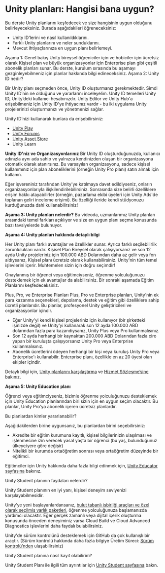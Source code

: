 # Unity planları: Hangisi bana uygun?

Bu derste Unity planlarını keşfedecek ve size hangisinin uygun olduğunu belirleyeceksiniz. Burada aşağıdakileri öğreneceksiniz:

- Unity ID’lerini ve nasıl kullanıldıklarını.
- Farklı Unity planlarını ve neler sunduklarını.
- Mevcut ihtiyaçlarınıza en uygun planı belirlemeyi.

Aşama 1: Genel bakış
Unity bireysel öğreniciler için ve hobiciler için ücretsiz olarak Kişisel plan ve büyük organizasyonlar için Enterprise plan gibi çeşitli abonelik planları sunar. Bu derste, kurulum sırasında bu aşamayı gezginleyebilmeniz için planlar hakkında bilgi edineceksiniz.
Aşama 2: Unity ID nedir?

Bir Unity planı seçmeden önce, Unity ID oluşturmanız gerekmektedir. Simdi Unity ID’nin ne olduğunu ve yararlarını inceleyelim.
Unity ID temelleri
Unity ID, Unity’deki kullanıcı hesabınızdır. Unity Editor ve Unity Hub'a erişebilmeniz için Unity ID'ye ihtiyacınız vardır - bu iki uygulama Unity projelerinizi oluşturmanızı ve yönetmenizi sağlar.

Unity ID’nizi kullanarak bunlara da erişebilirsiniz:
- [Unity Play](https://play.unity.com/)
- [Unity Forums](https://forum.unity.com/)
- [Unity Asset Store](https://assetstore.unity.com/)
- Unity Learn

**Unity ID'niz ve Organizasyonlarınız**
Bir Unity ID oluşturduğunuzda, kullanıcı adınızla aynı ada sahip ve yalnızca kendinizden oluşan bir organizasyona otomatik olarak atanırsınız. Bu varsayılan organizasyonu, sadece kişisel kullanımınız için plan aboneliklerini (örneğin Unity Pro planı) satın almak için kullanın.

Eğer işvereniniz tarafından Unity'ye katılmaya davet edildiyseniz, onların organizasyonlarıyla ilişkilendirilebilirsiniz. Sonrasında size belirli özelliklere erişim hakkı atayabilirler (örneğin, pazarlama ekibi üyeleri için Unity Ads'de toplanan geliri inceleme erişimi). Bu özelliği ileride kendi stüdyonuzu kurduğunuzda dahi kullanabilirsiniz!

**Aşama 3: Unity planları nelerdir?**
Bu videoda, uzmanlarımız Unity planları arasındaki temel farkları açıklıyor ve size en uygun planı seçme konusunda bazı tavsiyelerde bulunuyor.


**Aşama 4: Unity planları hakkında detaylı bilgi**

Her Unity planı farklı avantajlar ve özellikler sunar. Ayrıca farklı seçilebilirlik zorunlulukları vardır.
Kişisel Plan
Bireysel olarak çalışıyorsanız ve son 12 ayda Unity projeleriniz için 100.000 ABD Dolarından daha az gelir veya fon aldıysanız, Kişisel planı ücretsiz olarak kullanabilirsiniz. Unity'nin tüm temel işlevlerini içerir. Muhtemelen sizin için doğru seçimdir!

Onaylanmış bir öğrenci veya eğitimciyseniz, öğrenme yolculuğunuzu desteklemek için ek avantajlar da alabilirsiniz. Bir sonraki aşamada Eğitim Planlarını keşfedeceksiniz.

Plus, Pro, ve Enterprise Planları
Plus, Pro ve Enterprise planları, Unity'nin ek para kazanma seçenekleri, depolama, destek ve eğitim gibi özelliklere sahip ücretli planlarıdır. Bu planlar, profesyonel Unity geliştiricileri ve organizasyonlar içindir.
- Eğer Unity'yi kendi kişisel projeleriniz için kullanıyor (bir şirketteki işinizde değil) ve Unity’yi kullanarak son 12 ayda 100.000 ABD dolarından fazla para kazandıysanız, Unity Plus veya Pro kullanmalısınız.
- Son 12 ayda herhangi bir kaynaktan 200.000 ABD Dolarından fazla ciro yapan bir kuruluşta çalışıyorsanız Unity Pro veya Enterprise kullanmalısınız.
- Abonelik ücretlerini ödeyen herhangi bir kişi veya kuruluş Unity Pro veya Enterprise'ı kullanabilir. Enterprise planı, özellikle en az 20 üyesi olan ekipler içindir.

Detaylı bilgi için, [Unity planlarını karşılaştırma](https://store.unity.com/compare-plans) ve [Hizmet Sözleşme’sine](https://unity3d.com/legal/terms-of-service/software) bakınız.

**Aşama 5: Unity Education planı**

Öğrenci veya eğitimciyseniz, bizimle öğrenme yolculuğunuzu desteklemek için Unity Education planlarından biri sizin için en uygun seçim olacaktır. Bu planlar, Unity Pro'ya abonelik içeren ücretsiz planlardır.

Bu planlardan kimler yararlanabilir?

Aşağıdakilerden birine uygunsanız, bu planlardan birini seçebilirsiniz:


- Akredite bir eğitim kurumuna kayıtlı, kişisel bilgilerinizin ulaşılması ve işlenmesine izin verecek yasal yaşta bir öğrenci (bu yaş, bulunduğunuz ülkeye/yere göre değişir)
- Nitelikli bir kurumda ortaöğretim sonrası veya ortaöğretim düzeyinde bir eğitimci.

Eğitimciler için Unity hakkında daha fazla bilgi edinmek için, [Unity Educator sayfasına](https://unity.com/products/unity-educator) bakınız.

Unity Student planının faydaları nelerdir?

Unity Student planının en iyi yanı, kişisel deneyim seviyenizi karşılayabilmesidir.

Unity’ye yeni başlayanlardansanız, [bulut tabanlı işbirliği araçları ve özel olarak seçilmiş varlık paketleri](https://store.unity.com/academic/unity-student), öğrenme yolculuğunuza başlamanızda yardımcı olacaktır. Eğer gerçek zamanlı veya dijital içerik oluşturma konusunda önceden deneyiminiz varsa Cloud Build ve Cloud Advanced Diagnostics işlevlerini daha faydalı bulabilirsiniz.

Unity'de sürüm kontrolünü desteklemek için GitHub da çok kullanışlı bir araçtır. (Sürüm kontrolü hakkında daha fazla bilgiye Üretim Süreci: [Sürüm kontrolü’nden](https://learn.unity.com/tutorial/the-real-time-production-cycle#5fa45dd6edbc2a0020bc7e3d) ulaşabilirsiniz)

Unity Student planına nasıl kayıt olabilirim?

Unity Student Planı ile ilgili tüm ayrıntılar için [Unity Student sayfasına](https://unity.com/products/unity-student) bakın.








